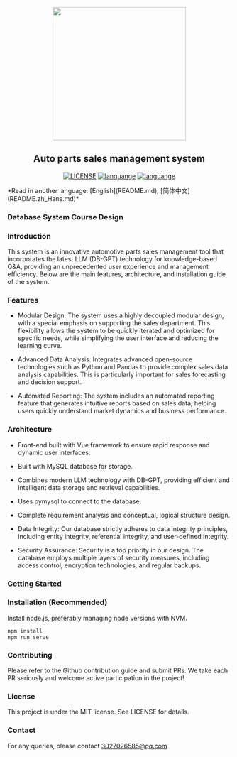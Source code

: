 <p align="center">
<img width=300px height=300px src="https://github.com/Lvjinhong/DBMS_demo/assets/96970081/7b414595-9102-43e4-b94f-fd40caec3514"/>
</p>
<h2 align="center">Auto parts sales management system</h2>
<p align="center">
  <!-- <a href="https://travis-ci.com/github/ybygjylj/habits-apriori/"><img src="https://travis-ci.com/ybygjylj/habits-apriori.svg?branch=master" alt="Build Status"></a> -->
  <a href="https://raw.githubusercontent.com/ybygjylj/habits-apriori/master/LICENSE"><img src="https://img.shields.io/badge/license-MIT-blue.svg" alt="LICENSE"></a>
  <a href="https://github.com/topics/cpp"><img src="https://img.shields.io/badge/language-sql-blue.svg" alt="languange"></a>
   <a href="https://github.com/topics/cpp"><img src="https://img.shields.io/badge/language-vue-blue.svg" alt="languange"></a>
  <!-- <a href="https://gitter.im/habits-apriori/community"><img src="https://badges.gitter.im/Join%20Chat.svg" alt="chat"></a> -->
</p>
*Read in another language:  [English](README.md), [简体中文](README.zh_Hans.md)*

### Database System Course Design
### Introduction
This system is an innovative automotive parts sales management tool that incorporates the latest LLM (DB-GPT) technology for knowledge-based Q&A, providing an unprecedented user experience and management efficiency. Below are the main features, architecture, and installation guide of the system.

### Features
- Modular Design: The system uses a highly decoupled modular design, with a special emphasis on supporting the sales department. This flexibility allows the system to be quickly iterated and optimized for specific needs, while simplifying the user interface and reducing the learning curve.

- Advanced Data Analysis: Integrates advanced open-source technologies such as Python and Pandas to provide complex sales data analysis capabilities. This is particularly important for sales forecasting and decision support.

- Automated Reporting: The system includes an automated reporting feature that generates intuitive reports based on sales data, helping users quickly understand market dynamics and business performance.

### Architecture
- Front-end built with Vue framework to ensure rapid response and dynamic user interfaces.
<!-- Front-end code reference stu_manage_front project. -->
- Built with MySQL database for storage.

- Combines modern LLM technology with DB-GPT, providing efficient and intelligent data storage and retrieval capabilities.

- Uses pymysql to connect to the database.

- Complete requirement analysis and conceptual, logical structure design.

- Data Integrity: Our database strictly adheres to data integrity principles, including entity integrity, referential integrity, and user-defined integrity.

- Security Assurance: Security is a top priority in our design. The database employs multiple layers of security measures, including access control, encryption technologies, and regular backups.

### Getting Started
### Installation (Recommended)
Install node.js, preferably managing node versions with NVM.
```
npm install
npm run serve
```

### Contributing
Please refer to the Github contribution guide and submit PRs. We take each PR seriously and welcome active participation in the project!

### License
This project is under the MIT license. See LICENSE for details.

### Contact
For any queries, please contact 3027026585@qq.com
